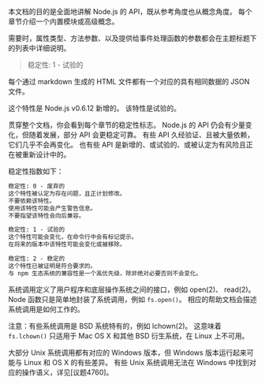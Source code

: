 
<!-- type=misc -->

本文档的目的是全面地讲解 Node.js 的 API，既从参考角度也从概念角度。
每个章节介绍一个内置模块或高级概念。

需要时，属性类型、方法参数、以及提供给事件处理函数的参数都会在主题标题下的列表中详细说明。



> 稳定性: 1 - 试验的

每个通过 markdown 生成的 HTML 文件都有一个对应的具有相同数据的 JSON 文件。

这个特性是 Node.js v0.6.12 新增的。
该特性是试验的。



<!--type=misc-->

贯穿整个文档，你会看到每个章节的稳定性标志。
Node.js 的 API 仍会有少量变化，但随着发展，部分 API 会更稳定可靠。
有些 API 久经验证、且被大量依赖，它们几乎不会再变化。
也有些 API 是新增的、或试验的、或被认定为有风险且正在被重新设计中的。

稳定性指数如下：

```txt
稳定性: 0 - 废弃的
这个特性被认定为存在问题，且正计划修改。
不要依赖该特性。
使用该特性可能会产生警告信息。
不要指望该特性会向后兼容。
```

```txt
稳定性: 1 - 试验的
这个特性可能会变化，在命令行中会有标记提示。
在将来的版本中该特性可能会变化或被移除。
```

```txt
稳定性: 2 - 稳定的
这个特性已被证明是符合要求的。
与 npm 生态系统的兼容性是一个高优先级，除非绝对必要否则不会变化。
```



系统调用定义了用户程序和底层操作系统之间的接口，例如 open(2)、 read(2)。
Node 函数只是简单地封装了系统调用，例如 `fs.open()`。
相应的帮助文档会描述系统调用是如何工作的。

注意：有些系统调用是 BSD 系统特有的，例如 lchown(2)。
这意味着 `fs.lchown()` 只适用于 Mac OS X 和其他 BSD 衍生系统，在 Linux 上不可用。

大部分 Unix 系统调用都有对应的 Windows 版本，但 Windows 版本运行起来可能与 Linux 和 OS X 的有些差异。
有些 Unix 系统调用无法在 Windows 中找到对应的操作语义，详见[议题4760]。


